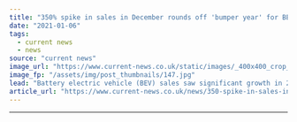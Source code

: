 ```yaml
---
title: "350% spike in sales in December rounds off 'bumper year' for BEVs"
date: "2021-01-06"
tags: 
  - current news
  - news
source: "current news"
image_url: "https://www.current-news.co.uk/static/images/_400x400_crop_center-center/GettyImages-167427226.jpg"
image_fp: "/assets/img/post_thumbnails/147.jpg"
lead: "​Battery electric vehicle (BEV) sales saw significant growth in 2020, with a 343.7% increase in December 2020."
article_url: "https://www.current-news.co.uk/news/350-spike-in-sales-in-december-rounds-off-bumper-year-for-bevs?utm_source=rss-feeds&utm_medium=rss&utm_campaign=rss"
---
```


---
